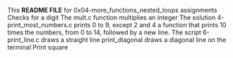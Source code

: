 This **README FILE** for 0x04-more_functions_nested_loops assignments
Checks for a digit
The mult.c function multiplies an integer
The solution 4-print_most_numbers.c prints 0 to 9, except 2 and 4
a function that prints 10 times the numbers, from 0 to 14, followed by a new line.
The script 6-print_line.c draws a straight line
print_diagonal draws a diagonal line on the terminal
Print square
